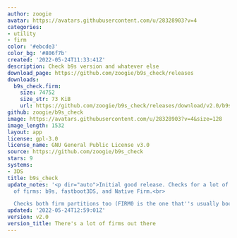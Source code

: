 ```yaml
---
author: zoogie
avatar: https://avatars.githubusercontent.com/u/28328903?v=4
categories:
- utility
- firm
color: '#ebcde3'
color_bg: '#806f7b'
created: '2022-05-24T11:33:41Z'
description: Check b9s version and whatever else
download_page: https://github.com/zoogie/b9s_check/releases
downloads:
  b9s_check.firm:
    size: 74752
    size_str: 73 KiB
    url: https://github.com/zoogie/b9s_check/releases/download/v2.0/b9s_check.firm
github: zoogie/b9s_check
image: https://avatars.githubusercontent.com/u/28328903?v=4&size=128
image_length: 1532
layout: app
license: gpl-3.0
license_name: GNU General Public License v3.0
source: https://github.com/zoogie/b9s_check
stars: 9
systems:
- 3DS
title: b9s_check
update_notes: '<p dir="auto">Initial good release. Checks for a lot of different types
  of firms: b9s, fastboot3DS, and Native Firm.<br>

  Checks both firm partitions too (FIRM0 is the one that''s usually booted though).</p>'
updated: '2022-05-24T12:59:01Z'
version: v2.0
version_title: There's a lot of firms out there
---
```

